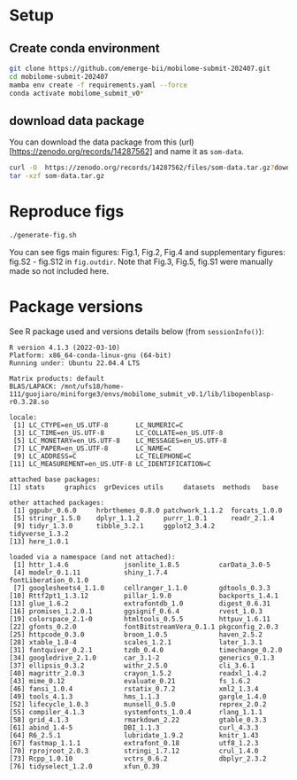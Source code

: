 # Setup

## Create conda environment

```bash
git clone https://github.com/emerge-bii/mobilome-submit-202407.git
cd mobilome-submit-202407
mamba env create -f requirements.yaml --force
conda activate mobilome_submit_v0*
```

## download data package

You can download the data package from this (url)[https://zenodo.org/records/14287562] and
name it as `som-data`.
```bash
curl -O  https://zenodo.org/records/14287562/files/som-data.tar.gz?download=1
tar -xzf som-data.tar.gz
```

# Reproduce figs

```bash
./generate-fig.sh
```

You can see figs main figures: Fig.1, Fig.2, Fig.4 and supplementary figures: fig.S2 - fig.S12 in `fig.outdir`. Note that Fig.3, Fig.5, fig.S1 were manually made so not included here.


# Package versions
See R package used and versions details below (from `sessionInfo()`):

```
R version 4.1.3 (2022-03-10)
Platform: x86_64-conda-linux-gnu (64-bit)
Running under: Ubuntu 22.04.4 LTS

Matrix products: default
BLAS/LAPACK: /mnt/ufs18/home-111/guojiaro/miniforge3/envs/mobilome_submit_v0.1/lib/libopenblasp-r0.3.28.so

locale:
 [1] LC_CTYPE=en_US.UTF-8       LC_NUMERIC=C
 [3] LC_TIME=en_US.UTF-8        LC_COLLATE=en_US.UTF-8
 [5] LC_MONETARY=en_US.UTF-8    LC_MESSAGES=en_US.UTF-8
 [7] LC_PAPER=en_US.UTF-8       LC_NAME=C
 [9] LC_ADDRESS=C               LC_TELEPHONE=C
[11] LC_MEASUREMENT=en_US.UTF-8 LC_IDENTIFICATION=C

attached base packages:
[1] stats     graphics  grDevices utils     datasets  methods   base

other attached packages:
 [1] ggpubr_0.6.0     hrbrthemes_0.8.0 patchwork_1.1.2  forcats_1.0.0
 [5] stringr_1.5.0    dplyr_1.1.2      purrr_1.0.1      readr_2.1.4
 [9] tidyr_1.3.0      tibble_3.2.1     ggplot2_3.4.2    tidyverse_1.3.2
[13] here_1.0.1

loaded via a namespace (and not attached):
 [1] httr_1.4.6              jsonlite_1.8.5          carData_3.0-5
 [4] modelr_0.1.11           shiny_1.7.4             fontLiberation_0.1.0
 [7] googlesheets4_1.1.0     cellranger_1.1.0        gdtools_0.3.3
[10] Rttf2pt1_1.3.12         pillar_1.9.0            backports_1.4.1
[13] glue_1.6.2              extrafontdb_1.0         digest_0.6.31
[16] promises_1.2.0.1        ggsignif_0.6.4          rvest_1.0.3
[19] colorspace_2.1-0        htmltools_0.5.5         httpuv_1.6.11
[22] gfonts_0.2.0            fontBitstreamVera_0.1.1 pkgconfig_2.0.3
[25] httpcode_0.3.0          broom_1.0.5             haven_2.5.2
[28] xtable_1.8-4            scales_1.2.1            later_1.3.1
[31] fontquiver_0.2.1        tzdb_0.4.0              timechange_0.2.0
[34] googledrive_2.1.0       car_3.1-2               generics_0.1.3
[37] ellipsis_0.3.2          withr_2.5.0             cli_3.6.1
[40] magrittr_2.0.3          crayon_1.5.2            readxl_1.4.2
[43] mime_0.12               evaluate_0.21           fs_1.6.2
[46] fansi_1.0.4             rstatix_0.7.2           xml2_1.3.4
[49] tools_4.1.3             hms_1.1.3               gargle_1.4.0
[52] lifecycle_1.0.3         munsell_0.5.0           reprex_2.0.2
[55] compiler_4.1.3          systemfonts_1.0.4       rlang_1.1.1
[58] grid_4.1.3              rmarkdown_2.22          gtable_0.3.3
[61] abind_1.4-5             DBI_1.1.3               curl_4.3.3
[64] R6_2.5.1                lubridate_1.9.2         knitr_1.43
[67] fastmap_1.1.1           extrafont_0.18          utf8_1.2.3
[70] rprojroot_2.0.3         stringi_1.7.12          crul_1.4.0
[73] Rcpp_1.0.10             vctrs_0.6.2             dbplyr_2.3.2
[76] tidyselect_1.2.0        xfun_0.39
```
